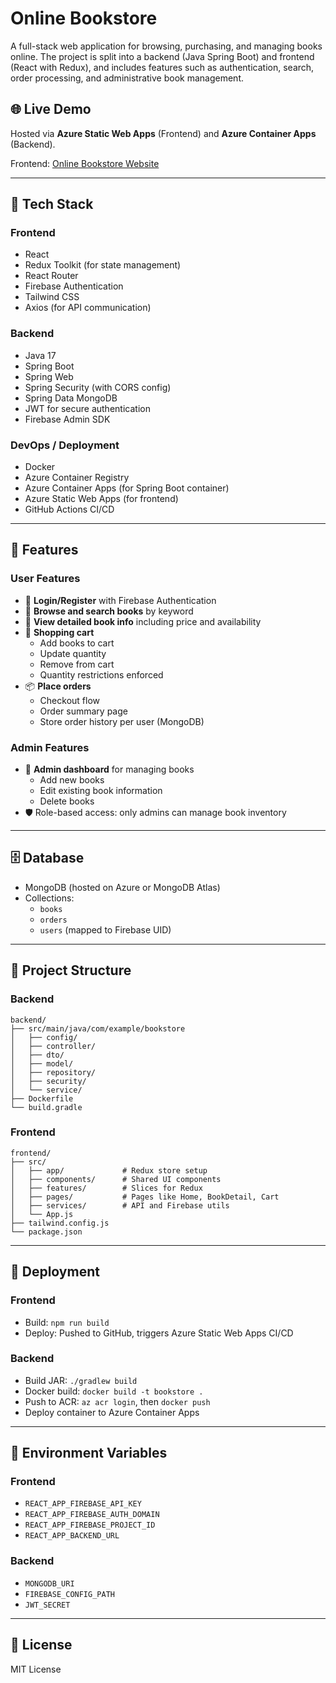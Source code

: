 # Online Bookstore

A full-stack web application for browsing, purchasing, and managing books online. The project is split into a backend (Java Spring Boot) and frontend (React with Redux), and includes features such as authentication, search, order processing, and administrative book management.

## 🌐 Live Demo

Hosted via **Azure Static Web Apps** (Frontend) and **Azure Container Apps** (Backend).

Frontend: [Online Bookstore Website](https://ambitious-smoke-0c77b2d10.1.azurestaticapps.net)

---

## 🧰 Tech Stack

### Frontend

- React
- Redux Toolkit (for state management)
- React Router
- Firebase Authentication
- Tailwind CSS
- Axios (for API communication)

### Backend

- Java 17
- Spring Boot
- Spring Web
- Spring Security (with CORS config)
- Spring Data MongoDB
- JWT for secure authentication
- Firebase Admin SDK

### DevOps / Deployment

- Docker
- Azure Container Registry
- Azure Container Apps (for Spring Boot container)
- Azure Static Web Apps (for frontend)
- GitHub Actions CI/CD

---

## 🔐 Features

### User Features

- 🔐 **Login/Register** with Firebase Authentication
- 🔎 **Browse and search books** by keyword
- 📖 **View detailed book info** including price and availability
- 🛒 **Shopping cart**
  - Add books to cart
  - Update quantity
  - Remove from cart
  - Quantity restrictions enforced
- 📦 **Place orders**
  - Checkout flow
  - Order summary page
  - Store order history per user (MongoDB)

### Admin Features

- 🔧 **Admin dashboard** for managing books
  - Add new books
  - Edit existing book information
  - Delete books
- 🛡️ Role-based access: only admins can manage book inventory

---

## 🗄️ Database

- MongoDB (hosted on Azure or MongoDB Atlas)
- Collections:
  - `books`
  - `orders`
  - `users` (mapped to Firebase UID)

---

## 📁 Project Structure

### Backend

```
backend/
├── src/main/java/com/example/bookstore
│   ├── config/
│   ├── controller/
│   ├── dto/
│   ├── model/
│   ├── repository/
│   ├── security/
│   └── service/
├── Dockerfile
└── build.gradle
```

### Frontend

```
frontend/
├── src/
│   ├── app/             # Redux store setup
│   ├── components/      # Shared UI components
│   ├── features/        # Slices for Redux
│   ├── pages/           # Pages like Home, BookDetail, Cart
│   ├── services/        # API and Firebase utils
│   └── App.js
├── tailwind.config.js
└── package.json
```

---

## 🚀 Deployment

### Frontend

- Build: `npm run build`
- Deploy: Pushed to GitHub, triggers Azure Static Web Apps CI/CD

### Backend

- Build JAR: `./gradlew build`
- Docker build: `docker build -t bookstore .`
- Push to ACR: `az acr login`, then `docker push`
- Deploy container to Azure Container Apps

---

## 🔧 Environment Variables

### Frontend

- `REACT_APP_FIREBASE_API_KEY`
- `REACT_APP_FIREBASE_AUTH_DOMAIN`
- `REACT_APP_FIREBASE_PROJECT_ID`
- `REACT_APP_BACKEND_URL`

### Backend

- `MONGODB_URI`
- `FIREBASE_CONFIG_PATH`
- `JWT_SECRET`

---

## 📜 License

MIT License

